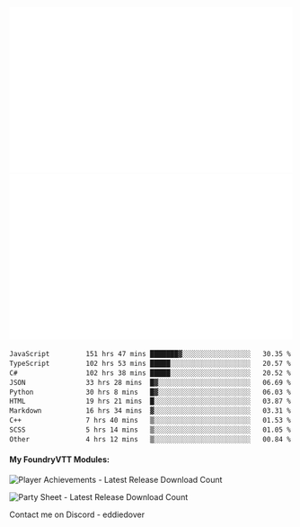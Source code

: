 
![](https://raw.githubusercontent.com/eddiedover/ghstats/master/generated/overview.svg)
![](https://raw.githubusercontent.com/eddiedover/ghstats/master/generated/languages.svg)

<!--START_SECTION:waka-->

```txt
JavaScript         151 hrs 47 mins ███████▓░░░░░░░░░░░░░░░░░   30.35 %
TypeScript         102 hrs 53 mins █████░░░░░░░░░░░░░░░░░░░░   20.57 %
C#                 102 hrs 38 mins █████░░░░░░░░░░░░░░░░░░░░   20.52 %
JSON               33 hrs 28 mins  █▓░░░░░░░░░░░░░░░░░░░░░░░   06.69 %
Python             30 hrs 8 mins   █▓░░░░░░░░░░░░░░░░░░░░░░░   06.03 %
HTML               19 hrs 21 mins  █░░░░░░░░░░░░░░░░░░░░░░░░   03.87 %
Markdown           16 hrs 34 mins  ▓░░░░░░░░░░░░░░░░░░░░░░░░   03.31 %
C++                7 hrs 40 mins   ▒░░░░░░░░░░░░░░░░░░░░░░░░   01.53 %
SCSS               5 hrs 14 mins   ▒░░░░░░░░░░░░░░░░░░░░░░░░   01.05 %
Other              4 hrs 12 mins   ▒░░░░░░░░░░░░░░░░░░░░░░░░   00.84 %
```

<!--END_SECTION:waka-->

#### My FoundryVTT Modules:

  ![Player Achievements - Latest Release Download Count](https://img.shields.io/badge/dynamic/json?label=Player%20Achievements%20-%20Downloads@latest&query=assets%5B1%5D.download_count&url=https%3A%2F%2Fapi.github.com%2Frepos%2FEddieDover%2Ffvtt-player-achievements%2Freleases%2Flatest)

  ![Party Sheet - Latest Release Download Count](https://img.shields.io/badge/dynamic/json?label=Party%20Sheet%20-%20Downloads@latest&query=assets%5B1%5D.download_count&url=https%3A%2F%2Fapi.github.com%2Frepos%2FEddieDover%2Ffvtt-party-sheet%2Freleases%2Flatest)

<a rel="me" href="https://techhub.social/@EddieDover"></a>

Contact me on Discord - eddiedover
